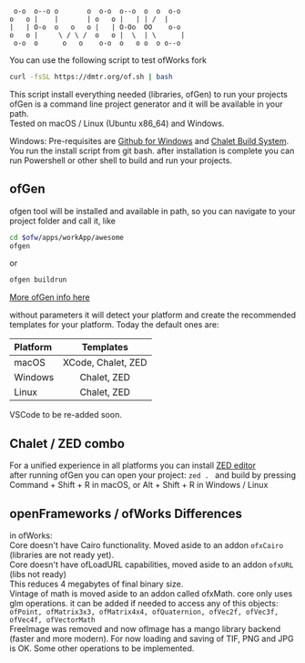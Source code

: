 ```
 o-o  o--o o       o  o-o  o--o  o  o  o-o
o   o |    |       | o   o |   | | /  |
|   | O-o  o   o   o |   | O-Oo  OO    o-o
o   o |     \ / \ /  o   o |  \  | \      |
 o-o  o      o   o    o-o  o   o o  o o--o
```
You can use the following script to test ofWorks fork<br>
```bash
curl -fsSL https://dmtr.org/of.sh | bash
```
This script install everything needed (libraries, ofGen) to run your projects<br>
ofGen is a command line project generator and it will be available in your path.<br>
Tested on macOS / Linux (Ubuntu x86_64) and Windows.<br>

Windows: Pre-requisites are <a href="https://git-scm.com/install/windows" target="_blank">Github for Windows</a> and <a href="https://chalet-work.space/download/" target="_blank">Chalet Build System</a>.
You run the install script from git bash. after installation is complete you can run Powershell or other shell to build and run your projects.

## ofGen
ofgen tool will be installed and available in path, so you can navigate to your project folder and call it, like
```sh
cd $ofw/apps/workApp/awesome
ofgen
```
or
```sh
ofgen buildrun
```
[More ofGen info here](ofGen.md)

without parameters it will detect your platform and create the recommended templates for your platform.
Today the default ones are:

| Platform | Templates |
| :--- | :---: |
| macOS | XCode, Chalet, ZED |
| Windows | Chalet, ZED |
| Linux | Chalet, ZED |

VSCode to be re-added soon.<br>

## Chalet / ZED combo
For a unified experience in all platforms you can install <a href="https://zed.dev" target="_blank">ZED editor</a><br>
after running ofGen you can open your project: ```zed . ``` and build by pressing Command + Shift + R in macOS, or Alt + Shift + R in Windows / Linux<br>



## openFrameworks / ofWorks Differences
in ofWorks:<br>
Core doesn't have Cairo functionality. Moved aside to an addon ```ofxCairo``` (libraries are not ready yet).<br>
Core doesn't have ofLoadURL capabilities, moved aside to an addon ```ofxURL``` (libs not ready)<br>
This reduces 4 megabytes of final binary size.<br>
Vintage of math is moved aside to an addon called ofxMath. core only uses glm operations. it can be added if needed to access any of this objects: <br>
```ofPoint, ofMatrix3x3, ofMatrix4x4, ofQuaternion, ofVec2f, ofVec3f, ofVec4f, ofVectorMath```<br>
FreeImage was removed and now ofImage has a mango library backend (faster and more modern). For now loading and saving of TIF, PNG and JPG is OK. Some other operations to be implemented.
